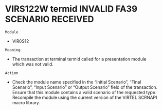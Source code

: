 # VIRS122W termid INVALID FA39 SCENARIO RECEIVED

`Module`
- VIR0S12

`Meaning`
- The transaction at terminal termid called for a presentation module which was not valid.

`Action`
- Check the module name specified in the “Initial Scenario”, “Final Scenario”, “Input Scenario” or “Output Scenario” field of the transaction. Ensure that this module contains a valid scenario of the requested type. Recompile the module using the current version of the VIRTEL SCRNAPI macro library.
